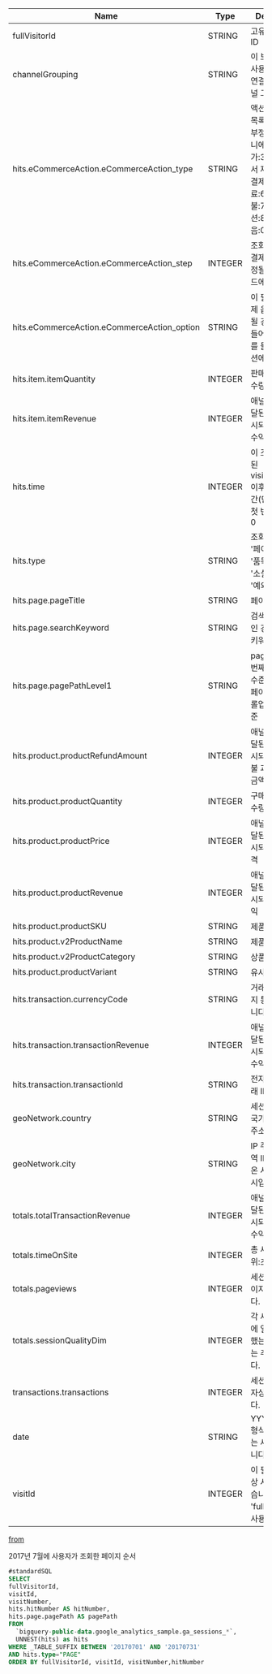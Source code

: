 |Name                                         |Type       |Description|
|---------------------------------------------|-----|-----|
|fullVisitorId	                              |STRING	    |고유한 방문자 ID|	
|channelGrouping	                            |STRING	    |이 보기의 최종 사용자 세션과 연결된 기본 채널 그룹|
|hits.eCommerceAction.eCommerceAction_type	  |STRING	    |액션 유형 제품 목록:1,제품 세부정보:2,장바구니에 제품 추가:3,장바구니에서 제품 삭제:4,결제:5,구매 완료:6,구매 환불:7,결제 옵션:8,알 수 없음:0|	
|hits.eCommerceAction.eCommerceAction_step	  |INTEGER	  |조회를 이용해 결제 단계가 지정될 경우 이 필드에 값이 입력|	
|hits.eCommerceAction.eCommerceAction_option  |STRING	    |이 필드에는 결제 옵션이 지정될 경우에 값이 들어갑니다. 예를 들어 배송 옵션에 'Fedex'|		
|hits.item.itemQuantity	                      |INTEGER	  |판매된 제품의 수량|	
|hits.item.itemRevenue                        |INTEGER	  |애널리틱스로 전달된 값으로 표시되는 총 상품 수익|	
|hits.time	                                  |INTEGER	  |이 조회가 등록된 visitStartTime 이후 경과한 시간(단위: 밀리초) 첫 번째 조회는 0|
|hits.type                                    |STRING	    |조회 유형(예: '페이지', '거래', '품목', '이벤트', '소셜', '앱뷰', '예외')	|
|hits.page.pageTitle	                        |STRING	    |페이지 제목|	
|hits.page.searchKeyword	                    |STRING	    |검색결과 페이지인 경우 입력한 키워드|	
|hits.page.pagePathLevel1                     |STRING	    |pagePath의 첫 번째 계층구조 수준에서 모든 페이지 경로를 롤업하는 측정기준|	
|hits.product.productRefundAmount             |INTEGER	  |애널리틱스로 전달된 값으로 표시되는 제품 환불 과정의 처리 금액|	
|hits.product.productQuantity                 |INTEGER	  |구매된 제품의 수량|	
|hits.product.productPrice                    |INTEGER	  |애널리틱스로 전달된 값으로 표시되는 제품 가격|	
|hits.product.productRevenue                  |INTEGER	  |애널리틱스로 전달된 값으로 표시되는 제품 수익|	
|hits.product.productSKU                      |STRING	    |제품 SKU |	
|hits.product.v2ProductName                   |STRING	    |제품명 |	
|hits.product.v2ProductCategory               |STRING	    |상품 카테고리 |	
|hits.product.productVariant                  |STRING	    |유사 제품 |
|hits.transaction.currencyCode                |STRING	    |거래에 대한 현지 통화 코드입니다.|	
|hits.transaction.transactionRevenue          |INTEGER	  |애널리틱스로 전달된 값으로 표시되는 총 거래 수익.|	
|hits.transaction.transactionId	              |STRING	    |전자상거래의 거래 ID입니다.|	
|geoNetwork.country                           |STRING	    |세션이 발생한 국가입니다(IP 주소 기준)|	
|geoNetwork.city	                            |STRING	    |IP 주소 또는 지역 ID에서 가져온 사용자의 도시입니다.	|
|totals.totalTransactionRevenue	              |INTEGER	  |애널리틱스로 전달된 값으로 표시되는 총 거래 수익	|
|totals.timeOnSite                            |INTEGER	  |총 세션 시간(단위:초)	|
|totals.pageviews	                            |INTEGER	  |세션 내의 총 페이지뷰 수입니다.	|
|totals.sessionQualityDim	                    |INTEGER	  |각 세션이 거래에 얼마나 근접했는지를 보여주는 추정치입니다. 	|
|transactions.transactions                    |INTEGER	  |세션 내의 총 전자상거래 수입니다.	|
|date	                                        |STRING	    |YYYYMMDD 형식으로 표시되는 세션 날짜입니다.	|
|visitId	                                    |INTEGER	  |이 필드는 더 이상 사용되지 않습니다. 대신 'fullVisitorId'를 사용합니다.|	


	






[from](https://support.google.com/analytics/answer/3437719?hl=ko&ref_topic=3416089)

2017년 7월에 사용자가 조회한 페이지 순서

```sql
#standardSQL
SELECT
fullVisitorId,
visitId,
visitNumber,
hits.hitNumber AS hitNumber,
hits.page.pagePath AS pagePath
FROM
  `bigquery-public-data.google_analytics_sample.ga_sessions_*`,
  UNNEST(hits) as hits
WHERE _TABLE_SUFFIX BETWEEN '20170701' AND '20170731'
AND hits.type="PAGE"
ORDER BY fullVisitorId, visitId, visitNumber,hitNumber
```